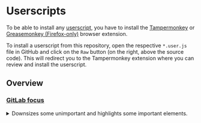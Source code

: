 # Userscripts

To be able to install any [userscript](https://en.wikipedia.org/wiki/Userscript), you have to install the [Tampermonkey](https://www.tampermonkey.net/) or [Greasemonkey (Firefox-only)](https://www.greasespot.net/) browser extension.

To install a userscript from this repository, open the respective `*.user.js` file in GitHub and click on the `Raw` button (on the right, above the source code). This will redirect you to the Tampermonkey extension where you can review and install the userscript.

## Overview

### [GitLab focus](gitlab-focus.user.js)

<details><summary>Downsizes some unimportant and highlights some important elements.</summary><p>

Changed elements:
- timeline items (downsize non-comments)
- board cards (downsize and rearrange elements inside a card)
- related lists (add light yellow/orange background to open issues/MRs and downsize closed issues/MRs)

</p></details>
